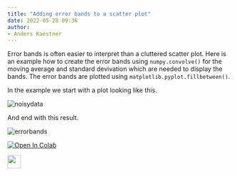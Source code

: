 ```yaml
---
title: "Adding error bands to a scatter plot"
date: 2022-05-28 09:36
author:
- Anders Kaestner
---
```


Error bands is often easier to interpret than a cluttered scatter plot. Here is an example how to create the error bands using ```numpy.convolve()``` for the moving average and standard devivation which are needed to display the bands. The error bands are plotted using ```matplotlib.pyplot.fillbetween()```.

In the example we start with a plot looking like this. 

![noisydata](https://user-images.githubusercontent.com/11174364/170815792-8fb6e086-6d93-4b22-93f2-56d9ae58fee4.png)

And end with this result. 

![errorbands](https://user-images.githubusercontent.com/11174364/170815793-82a2d55e-dc7e-4e1c-839a-8340fff51d0b.png)

[![Open In Colab](https://colab.research.google.com/assets/colab-badge.svg)](https://colab.research.google.com/github/neutronimaging/coding-recipes/blob/main/python/ErrorBands.ipynb) 

<a href="https://github.com/neutronimaging/coding-recipes/blob/main/python/ErrorBands.ipynb)"><img src="https://upload.wikimedia.org/wikipedia/commons/3/38/Jupyter_logo.svg" height="30px"/></a>
